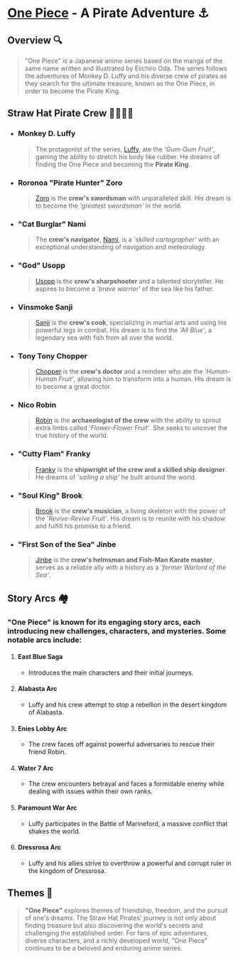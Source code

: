 # [One Piece][11] \- A Pirate Adventure ⚓

## Overview 🔍
> "One Piece" is a Japanese anime series based on the manga of the same name written and illustrated by Eiichiro Oda. The series follows the adventures of Monkey D. Luffy and his diverse crew of pirates as they search for the ultimate treasure, known as the One Piece, in order to become the Pirate King.

## Straw Hat Pirate Crew 👩‍👨‍👦‍👦
- ### Monkey D. Luffy
  > The protagonist of the series, [Luffy][1], ate the *'Gum-Gum Fruit'*, gaining the ability to stretch his body like rubber. He dreams of finding the One Piece and becoming the **Pirate King**.
- ### Roronoa "Pirate Hunter" Zoro
  > [Zoro][2] is the **crew's swordsman** with unparalleled skill. His dream is to become the *'greatest swordsman'* in the world.
- ### "Cat Burglar" Nami
  > The **crew's navigator**, [Nami][3], is a *'skilled cartographer'* with an exceptional understanding of navigation and meteorology.
- ### "God" Usopp
  > [Usopp][4] is the **crew's sharpshooter** and a talented storyteller. He aspires to become a *'brave warrior'* of the sea like his father.
- ### Vinsmoke Sanji
  > [Sanji][5] is the **crew's cook**, specializing in martial arts and using his powerful legs in combat. His dream is to find the *'All Blue'*, a legendary sea with fish from all over the world.
- ### Tony Tony Chopper
  > [Chopper][6] is the **crew's doctor** and a reindeer who ate the *'Human-Human Fruit'*, allowing him to transform into a human. His dream is to become a great doctor.
- ### Nico Robin
  > [Robin][7] is the **archaeologist of the crew** with the ability to sprout extra limbs called *'Flower-Flower Fruit'*. She seeks to uncover the true history of the world.
- ### "Cutty Flam" Franky
  > [Franky][8] is the **shipwright of the crew and a skilled ship designer**. He dreams of *'sailing a ship'* he built around the world.
- ### "Soul King" Brook
  > [Brook][9] is the **crew's musician**, a living skeleton with the power of the *'Revive-Revive Fruit'*. His dream is to reunite with his shadow and fulfill his promise to a friend.
- ### "First Son of the Sea" Jinbe
  > [Jinbe][10] is the **crew's helmsman and Fish-Man Karate master**, serves as a reliable ally with a history as a *'former Warlord of the Sea'*.

[1]: <https://onepiece.fandom.com/wiki/Monkey_D._Luffy> "Luffy"
[2]: <https://onepiece.fandom.com/wiki/Roronoa_Zoro> "Zoro"
[3]: <https://onepiece.fandom.com/wiki/Nami> "Nami"
[4]: <https://onepiece.fandom.com/wiki/Usopp> "Usopp"
[5]: <https://onepiece.fandom.com/wiki/Sanji> "Sanji"
[6]: <https://onepiece.fandom.com/wiki/Tony_Tony_Chopper> "Chopper"
[7]: <https://onepiece.fandom.com/wiki/Nico_Robin> "Robin"
[8]: <https://onepiece.fandom.com/wiki/Franky> "Franky"
[9]: <https://onepiece.fandom.com/wiki/Brook> "Brook"
[10]: <https://onepiece.fandom.com/wiki/Jinbe> "Jinbe"
[11]: <https://onepiece.fandom.com/wiki/One_Piece> "One Piece"

## Story Arcs 🏘️
### **"One Piece"** is known for its engaging story arcs, each introducing new challenges, characters, and mysteries. Some notable arcs include:
1. #### East Blue Saga
    - Introduces the main characters and their initial journeys.

2. #### Alabasta Arc
    - Luffy and his crew attempt to stop a rebellion in the desert kingdom of Alabasta.
      
3. #### Enies Lobby Arc
    - The crew faces off against powerful adversaries to rescue their friend Robin.
  
4. #### Water 7 Arc
    - The crew encounters betrayal and faces a formidable enemy while dealing with issues within their own ranks.
  
5. #### Paramount War Arc
    - Luffy participates in the Battle of Marineford, a massive conflict that shakes the world.

6. #### Dressrosa Arc
    - Luffy and his allies strive to overthrow a powerful and corrupt ruler in the kingdom of Dressrosa.
  
## Themes 🌊
> **"One Piece"** explores themes of friendship, freedom, and the pursuit of one's dreams. The Straw Hat Pirates' journey is not only about finding treasure but also discovering the world's secrets and challenging the established order.
> For fans of epic adventures, diverse characters, and a richly developed world, "One Piece" continues to be a beloved and enduring anime series.
